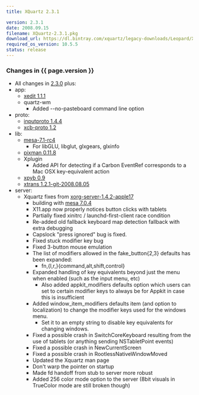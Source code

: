```yaml
---
title: XQuartz 2.3.1

version: 2.3.1
date: 2008.09.15
filename: XQuartz-2.3.1.pkg
download_url: https://dl.bintray.com/xquartz/legacy-downloads/Leopard/X11-2.3.1.pkg
required_os_version: 10.5.5
status: release
---
```


### Changes in {{ page.version }} ###
  * All changes in [2.3.0](XQuartz-2.3.0.html) plus:
  * app:
    * [xedit 1.1.1](https://lists.freedesktop.org/archives/xorg-announce/2008-July/000625.html)
    * quartz-wm
      * Added --no-pasteboard command line option
  * proto:
    * [inputproto 1.4.4](https://lists.freedesktop.org/archives/xorg-announce/2008-July/000622.html)
    * [xcb-proto 1.2](https://lists.freedesktop.org/archives/xorg-announce/2008-July/000616.html)
  * lib:
    * [mesa-7.1-rc4](https://sourceforge.net/mailarchive/message.php?msg_name=48A6FE3C.5060409%40tungstengraphics.com)
      * For libGLU, libglut, glxgears, glxinfo
    * [pixman 0.11.8](https://lists.freedesktop.org/archives/xorg-announce/2008-July/000615.html)
    * Xplugin
      * Added API for detecting if a Carbon EventRef corresponds to a Mac OSX key-equivalent action
    * [xpyb 0.9](https://lists.freedesktop.org/archives/xorg-announce/2008-July/000623.html)
    * [xtrans 1.2.1-git-2008.08.05](http://gitweb.freedesktop.org/?p=xorg/lib/libxtrans.git;a=shortlog;h=a78b9819cbbbddccb4a6bf364b88ec4f27d25c1f)
  * server:
    * Xquartz fixes from [xorg-server-1.4.2-apple17](https://github.com/XQuartz/xorg-server/commits/e90dabb5a758c2cc136374daef68c148be65a3e0)
      * building with [mesa 7.0.4](https://sourceforge.net/mailarchive/message.php?msg_name=48A707B4.3050100%40tungstengraphics.com)
      * X11.app now properly notices button clicks with tablets
      * Partially fixed xinitrc / launchd-first-client race condition
      * Re-added old fallback keyboard map detection fallback with extra debugging
      * Capslock "press ignored" bug is fixed.
      * Fixed stuck modifier key bug
      * Fixed 3-button mouse emulation
      * The list of modifiers allowed in the fake_button{2,3} defaults has been expanded:
        * fn,{l,r,}{command,alt,shift,control}
      * Expanded handling of key equivalents beyond just the menu when enabled (such as the input menu, etc)
        * Also added appkit_modifiers defaults option which users can set to certain modifier keys to always be for Appkit in case this is insufficient
      * Added window_item_modifiers defaults item (and option to localization) to change the modifier keys used for the windows menu.
        * Set it to an empty string to disable key equivalents for changing windows.
      * Fixed a possible crash in SwitchCoreKeyboard resulting from the use of tablets (or anything sending NSTabletPoint events)
      * Fixed a possible crash in NewCurrentScreen
      * Fixed a possible crash in RootlessNativeWindowMoved
      * Updated the Xquartz man page 
      * Don't warp the pointer on startup
      * Made fd handoff from stub to server more robust
      * Added 256 color mode option to the server (8bit visuals in TrueColor mode are still broken though)
